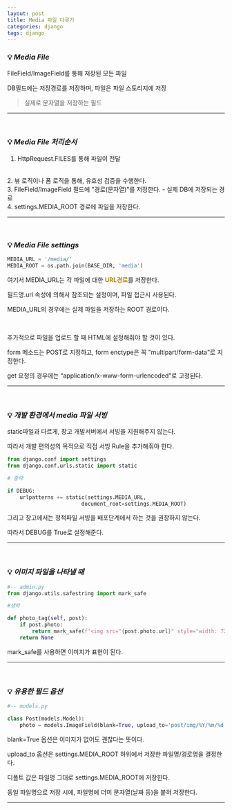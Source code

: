 ```yaml
---
layout: post
title: Media 파일 다루기 
categories: django
tags: django
---
```


### 💡 ***Media File***

FileField/ImageField를 통해 저장된 모든 파일

DB필드에는 저장경로를 저장하며, 파일은 파일 스토리지에 저장

> 실제로 문자열을 저장하는 필드

---

<br>

### 💡 ***Media File 처리순서***

1. HttpRequest.FILES를 통해 파일이 전달
<br>
2. 뷰 로직이나 폼 로직을 통해, 유효성 검증을 수행한다.
<br>
3. FileField/ImageField 필드에 "경로(문자열)"를 저정한다.
    - 실제 DB에 저장되는 경로
<br>
4. settings.MEDIA_ROOT 경로에 파일을 저장한다.

---

<br>

### 💡 ***Media File settings***

```python
MEDIA_URL = '/media/'
MEDIA_ROOT = os.path.join(BASE_DIR, 'media')
```

여기서 MEDIA_URL는 각 파일에 대한 <span style="color:#B8860B">**URL경로**</span>를 저장한다.

필드명.url 속성에 의해서 참조되는 설정이며, 파일 접근시 사용된다.

MEDIA_URL의 경우에는 실제 파일을 저장하는 ROOT 경로이다. 

<br>

추가적으로 파일을 업로드 할 때 HTML에 설정해줘야 할 것이 있다.

form 메소드는 POST로 지정하고, form enctype은 꼭 "multipart/form-data"로 지정한다.

get 요청의 경우에는 “application/x-www-form-urlencoded”로 고정된다.

---

<br>

### 💡 ***개발 환경에서 media 파일 서빙***

static파일과 다르게, 장고 개발서버에서 서빙을 지원해주지 않는다.

따라서 개발 편의성의 목적으로 직접 서빙 Rule을 추가해줘야 한다.

```python
from django.conf import settings
from django.conf.urls.static import static

# 중략

if DEBUG:
    urlpatterns += static(settings.MEDIA_URL,
                        document_root=settings.MEDIA_ROOT)
```

그리고 장고에서는 정적파일 서빙을 배포단계에서 하는 것을 권장하지 않는다. 

따라서 DEBUG를 True로 설정해준다.

---

<br>

### 💡 ***이미지 파일을 나타낼 때***

```python
#-- admin.py
from django.utils.safestring import mark_safe

#생략

def photo_tag(self, post):
    if post.photo:
        return mark_safe(f'<img src="{post.photo.url}" style="width: 72px;" />')
    return None
```
mark_safe를 사용하면 이미지가 표현이 된다.

---

<br>

### 💡 ***유용한 필드 옵션***

```python
#-- models.py

class Post(models.Model):
    photo = models.ImageField(blank=True, upload_to='post/img/%Y/%m/%d')
```
blank=True 옵션은 이미지가 없어도 괜찮다는 뜻이다.

upload_to 옵션은 settings.MEDIA_ROOT 하위에서 저장한 파일명/경로명을 결정한다.

디폴트 값은 파일명 그대로 settings.MEDIA_ROOT에 저장한다.

동일 파일명으로 저장 시에, 파일명에 더미 문자열(날짜 등)을 붙혀 저장한다.

---